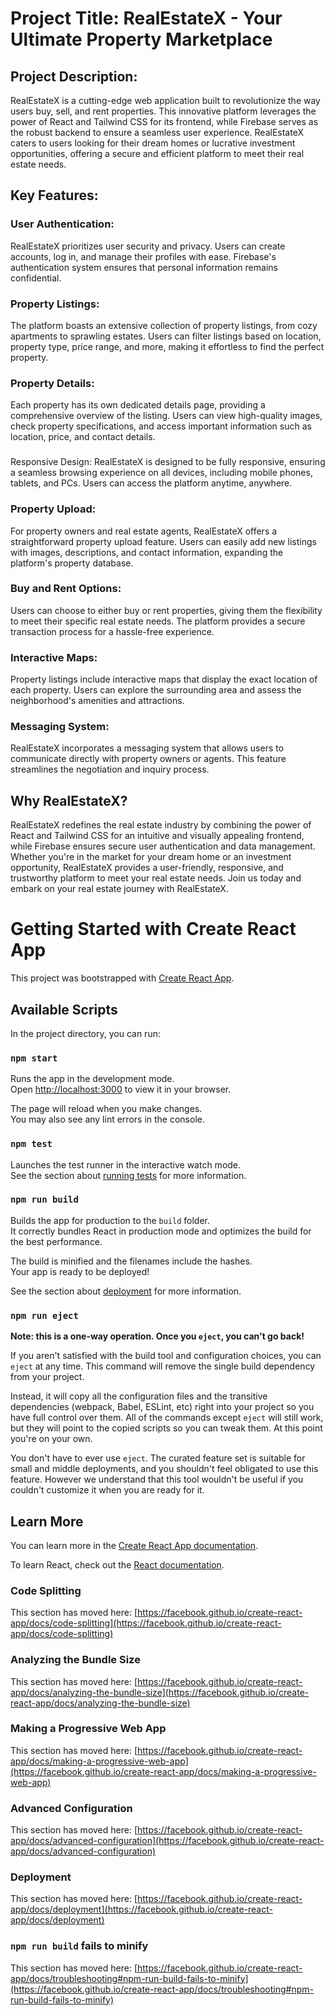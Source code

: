 # Project Title: RealEstateX - Your Ultimate Property Marketplace

## Project Description:

RealEstateX is a cutting-edge web application built to revolutionize the way users buy, sell, and rent properties. This innovative platform leverages the power of React and Tailwind CSS for its frontend, while Firebase serves as the robust backend to ensure a seamless user experience. RealEstateX caters to users looking for their dream homes or lucrative investment opportunities, offering a secure and efficient platform to meet their real estate needs.

## Key Features:

### User Authentication: 
RealEstateX prioritizes user security and privacy. Users can create accounts, log in, and manage their profiles with ease. Firebase's authentication system ensures that personal information remains confidential.

### Property Listings:
The platform boasts an extensive collection of property listings, from cozy apartments to sprawling estates. Users can filter listings based on location, property type, price range, and more, making it effortless to find the perfect property.

### Property Details: 
Each property has its own dedicated details page, providing a comprehensive overview of the listing. Users can view high-quality images, check property specifications, and access important information such as location, price, and contact details.

### 
Responsive Design: RealEstateX is designed to be fully responsive, ensuring a seamless browsing experience on all devices, including mobile phones, tablets, and PCs. Users can access the platform anytime, anywhere.

### Property Upload: 
For property owners and real estate agents, RealEstateX offers a straightforward property upload feature. Users can easily add new listings with images, descriptions, and contact information, expanding the platform's property database.

### Buy and Rent Options: 
Users can choose to either buy or rent properties, giving them the flexibility to meet their specific real estate needs. The platform provides a secure transaction process for a hassle-free experience.

### Interactive Maps: 
Property listings include interactive maps that display the exact location of each property. Users can explore the surrounding area and assess the neighborhood's amenities and attractions.

### Messaging System: 
RealEstateX incorporates a messaging system that allows users to communicate directly with property owners or agents. This feature streamlines the negotiation and inquiry process.

## Why RealEstateX?

RealEstateX redefines the real estate industry by combining the power of React and Tailwind CSS for an intuitive and visually appealing frontend, while Firebase ensures secure user authentication and data management. Whether you're in the market for your dream home or an investment opportunity, RealEstateX provides a user-friendly, responsive, and trustworthy platform to meet your real estate needs. Join us today and embark on your real estate journey with RealEstateX.














# Getting Started with Create React App

This project was bootstrapped with [Create React App](https://github.com/facebook/create-react-app).

## Available Scripts

In the project directory, you can run:

### `npm start`

Runs the app in the development mode.\
Open [http://localhost:3000](http://localhost:3000) to view it in your browser.

The page will reload when you make changes.\
You may also see any lint errors in the console.

### `npm test`

Launches the test runner in the interactive watch mode.\
See the section about [running tests](https://facebook.github.io/create-react-app/docs/running-tests) for more information.

### `npm run build`

Builds the app for production to the `build` folder.\
It correctly bundles React in production mode and optimizes the build for the best performance.

The build is minified and the filenames include the hashes.\
Your app is ready to be deployed!

See the section about [deployment](https://facebook.github.io/create-react-app/docs/deployment) for more information.

### `npm run eject`

**Note: this is a one-way operation. Once you `eject`, you can't go back!**

If you aren't satisfied with the build tool and configuration choices, you can `eject` at any time. This command will remove the single build dependency from your project.

Instead, it will copy all the configuration files and the transitive dependencies (webpack, Babel, ESLint, etc) right into your project so you have full control over them. All of the commands except `eject` will still work, but they will point to the copied scripts so you can tweak them. At this point you're on your own.

You don't have to ever use `eject`. The curated feature set is suitable for small and middle deployments, and you shouldn't feel obligated to use this feature. However we understand that this tool wouldn't be useful if you couldn't customize it when you are ready for it.

## Learn More

You can learn more in the [Create React App documentation](https://facebook.github.io/create-react-app/docs/getting-started).

To learn React, check out the [React documentation](https://reactjs.org/).

### Code Splitting

This section has moved here: [https://facebook.github.io/create-react-app/docs/code-splitting](https://facebook.github.io/create-react-app/docs/code-splitting)

### Analyzing the Bundle Size

This section has moved here: [https://facebook.github.io/create-react-app/docs/analyzing-the-bundle-size](https://facebook.github.io/create-react-app/docs/analyzing-the-bundle-size)

### Making a Progressive Web App

This section has moved here: [https://facebook.github.io/create-react-app/docs/making-a-progressive-web-app](https://facebook.github.io/create-react-app/docs/making-a-progressive-web-app)

### Advanced Configuration

This section has moved here: [https://facebook.github.io/create-react-app/docs/advanced-configuration](https://facebook.github.io/create-react-app/docs/advanced-configuration)

### Deployment

This section has moved here: [https://facebook.github.io/create-react-app/docs/deployment](https://facebook.github.io/create-react-app/docs/deployment)

### `npm run build` fails to minify

This section has moved here: [https://facebook.github.io/create-react-app/docs/troubleshooting#npm-run-build-fails-to-minify](https://facebook.github.io/create-react-app/docs/troubleshooting#npm-run-build-fails-to-minify)
